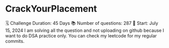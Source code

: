 # CrackYourPlacement
🗓 Challenge Duration: 45 Days
📚 Number of questions: 287
🚀 Start: July 15, 2024
I am solving all the question and not uploading on github because I want to do DSA practice only.
You can check my leetcode for my regular commits.
